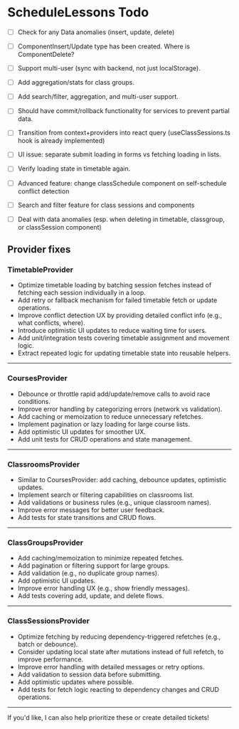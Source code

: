 # ScheduleLessons Todo

- [ ] Check for any Data anomalies (insert, update, delete)
- [ ] ComponentInsert/Update type has been created. Where is ComponentDelete?
- [ ] Support multi-user (sync with backend, not just localStorage).
- [ ] Add aggregation/stats for class groups.
- [ ] Add search/filter, aggregation, and multi-user support.
- [ ] Should have commit/rollback functionality for services to prevent partial data.

- [ ] Transition from context+providers into react query (useClassSessions.ts hook is already implemented)

- [ ] UI issue: separate submit loading in forms vs fetching loading in lists.
- [ ] Verify loading state in timetable again.
- [ ] Advanced feature: change classSchedule component on self-schedule conflict detection
- [ ] Search and filter feature for class sessions and components
- [ ] Deal with data anomalies (esp. when deleting in timetable, classgroup, or classSession component)

## Provider fixes

### TimetableProvider

- Optimize timetable loading by batching session fetches instead of fetching each session individually in a loop.
- Add retry or fallback mechanism for failed timetable fetch or update operations.
- Improve conflict detection UX by providing detailed conflict info (e.g., what conflicts, where).
- Introduce optimistic UI updates to reduce waiting time for users.
- Add unit/integration tests covering timetable assignment and movement logic.
- Extract repeated logic for updating timetable state into reusable helpers.

---

### CoursesProvider

- Debounce or throttle rapid add/update/remove calls to avoid race conditions.
- Improve error handling by categorizing errors (network vs validation).
- Add caching or memoization to reduce unnecessary refetches.
- Implement pagination or lazy loading for large course lists.
- Add optimistic UI updates for smoother UX.
- Add unit tests for CRUD operations and state management.

---

### ClassroomsProvider

- Similar to CoursesProvider: add caching, debounce updates, optimistic updates.
- Implement search or filtering capabilities on classrooms list.
- Add validations or business rules (e.g., unique classroom names).
- Improve error messages for better user feedback.
- Add tests for state transitions and CRUD flows.

---

### ClassGroupsProvider

- Add caching/memoization to minimize repeated fetches.
- Add pagination or filtering support for large groups.
- Add validation (e.g., no duplicate group names).
- Add optimistic UI updates.
- Improve error handling UX (e.g., show friendly messages).
- Add tests covering add, update, and delete flows.

---

### ClassSessionsProvider

- Optimize fetching by reducing dependency-triggered refetches (e.g., batch or debounce).
- Consider updating local state after mutations instead of full refetch, to improve performance.
- Improve error handling with detailed messages or retry options.
- Add validation to session data before submitting.
- Add optimistic updates where possible.
- Add tests for fetch logic reacting to dependency changes and CRUD operations.

---

If you'd like, I can also help prioritize these or create detailed tickets!

